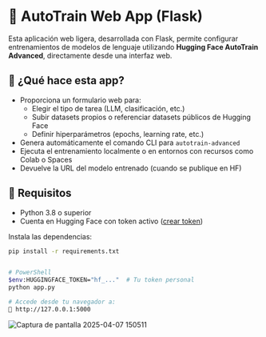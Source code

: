 ﻿
# 🧠 AutoTrain Web App (Flask)

Esta aplicación web ligera, desarrollada con Flask, permite configurar entrenamientos de modelos de lenguaje utilizando **Hugging Face AutoTrain Advanced**, directamente desde una interfaz web.

## 🚀 ¿Qué hace esta app?

- Proporciona un formulario web para:
  - Elegir el tipo de tarea (LLM, clasificación, etc.)
  - Subir datasets propios o referenciar datasets públicos de Hugging Face
  - Definir hiperparámetros (epochs, learning rate, etc.)
- Genera automáticamente el comando CLI para `autotrain-advanced`
- Ejecuta el entrenamiento localmente o en entornos con recursos como Colab o Spaces
- Devuelve la URL del modelo entrenado (cuando se publique en HF)

## 🧰 Requisitos

- Python 3.8 o superior
- Cuenta en Hugging Face con token activo ([crear token](https://huggingface.co/settings/tokens))

Instala las dependencias:

```bash
pip install -r requirements.txt


# PowerShell
$env:HUGGINGFACE_TOKEN="hf_..."  # Tu token personal
python app.py

# Accede desde tu navegador a:
📍 http://127.0.0.1:5000
```
![Captura de pantalla 2025-04-07 150511](https://github.com/user-attachments/assets/31b2f509-b987-48a6-b3d4-8f5065966cd9)

